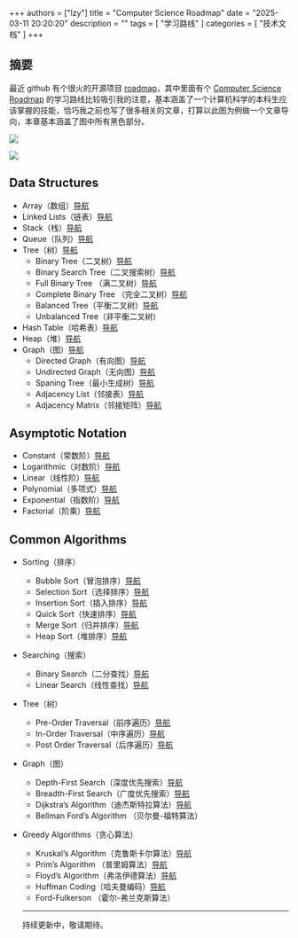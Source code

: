 +++
authors = ["lzy"]
title = "Computer Science Roadmap"
date = "2025-03-11 20:20:20"
description = ""
tags = [
    "学习路线"
]
categories = [
    "技术文档"
]
+++

## 摘要

最近 github 有个很火的开源项目 [roadmap](https://github.com/kamranahmedse/developer-roadmap)，其中里面有个 [Computer Science Roadmap](https://roadmap.sh/computer-science) 的学习路线比较吸引我的注意，基本涵盖了一个计算机科学的本科生应该掌握的技能，恰巧我之前也写了很多相关的文章，打算以此图为例做一个文章导向，本章基本涵盖了图中所有黑色部分。

![](../static/NCdFbhLkToKXK2xxZGUcZUIOno3.png)

![](../static/20250312113449.jpg)

## Data Structures

- Array（数组）[导航](https://lznauy.cn/posts/nkv5dwja0oosbrxuyx7cejgjnse/#%E6%95%B0%E7%BB%84)
- Linked Lists（链表）[导航](https://lznauy.cn/posts/jkoadwapuotrioxgqazcmftxn2g/)
- Stack（栈）[导航](https://lznauy.cn/posts/hshodlhxmoyl3hxf80acxloknyf/#%E6%A0%88%E7%9A%84%E5%AE%9A%E4%B9%89%E5%92%8C%E7%89%B9%E7%82%B9)
- Queue（队列）[导航](https://lznauy.cn/posts/hshodlhxmoyl3hxf80acxloknyf/#%E9%98%9F%E5%88%97%E7%9A%84%E5%AE%9A%E4%B9%89%E5%92%8C%E7%89%B9%E7%82%B9)
- Tree（树）[导航](https://lznauy.cn/posts/e9fzdzkfsogra4xff6acberun5c/#%E6%95%B0%E6%8D%AE%E7%BB%93%E6%9E%84%E4%B9%8B%E6%A0%91)
  - Binary Tree（二叉树）[导航](https://lznauy.cn/posts/e9fzdzkfsogra4xff6acberun5c/#%E4%BA%8C%E5%8F%89%E6%A0%91)
  - Binary Search Tree（二叉搜索树）[导航](https://lznauy.cn/posts/qtnbdqineorsxpx02uucpayvnxh/#%E4%BA%8C%E5%8F%89%E6%8E%92%E5%BA%8F%E6%A0%91)
  - Full Binary Tree （满二叉树）[导航](https://lznauy.cn/posts/e9fzdzkfsogra4xff6acberun5c/#%E6%BB%A1%E4%BA%8C%E5%8F%89%E6%A0%91)
  - Complete Binary Tree （完全二叉树）[导航](https://lznauy.cn/posts/e9fzdzkfsogra4xff6acberun5c/#%E5%AE%8C%E5%85%A8%E4%BA%8C%E5%8F%89%E6%A0%91)
  - Balanced Tree（平衡二叉树）[导航](https://lznauy.cn/posts/qtnbdqineorsxpx02uucpayvnxh/#%E5%B9%B3%E8%A1%A1%E4%BA%8C%E5%8F%89%E6%A0%91)
  - Unbalanced Tree（非平衡二叉树）
- Hash Table（哈希表）[导航](https://lznauy.cn/posts/rfybd7gssoktinxwskock7atn8c/#%E6%95%A3%E5%88%97%E8%A1%A8)
- Heap（堆）[导航](https://lznauy.cn/posts/pn4kd6n1eos5xyxutuaciqhfnjb/#%e5%a0%86%e6%8e%92%e5%ba%8f)
- Graph（图）[导航](https://lznauy.cn/posts/gafvd5ysioq746xujeocgxzln7b/#%E5%9B%BE%E7%9A%84%E5%AE%9A%E4%B9%89)
  - Directed Graph（有向图）[导航](https://lznauy.cn/posts/gafvd5ysioq746xujeocgxzln7b/#%e5%9b%be%e7%9a%84%e5%9f%ba%e6%9c%ac%e6%9c%af%e8%af%ad)
  - Undirected Graph（无向图）[导航](https://lznauy.cn/posts/gafvd5ysioq746xujeocgxzln7b/#%e5%9b%be%e7%9a%84%e5%9f%ba%e6%9c%ac%e6%9c%af%e8%af%ad)
  - Spaning Tree（最小生成树）[导航](https://lznauy.cn/posts/yewvdflgtouwdrxf7wscztngnjc/#%E5%B8%A6%E6%9D%83%E6%9C%80%E5%B0%8F%E7%94%9F%E6%88%90%E6%A0%91)
  - Adjacency List（邻接表）[导航](https://lznauy.cn/posts/gafvd5ysioq746xujeocgxzln7b/#%E9%82%BB%E6%8E%A5%E8%A1%A8)
  - Adjacency Matrix（邻接矩阵）[导航](https://lznauy.cn/posts/gafvd5ysioq746xujeocgxzln7b/#%E9%82%BB%E6%8E%A5%E7%9F%A9%E9%98%B5)

## Asymptotic Notation

- Constant（常数阶）[导航](https://lznauy.cn/posts/c0ncdnc7vojyuyxmvgdcnznxnpf/#%E5%B8%B8%E9%87%8F%E9%98%B6%E7%A4%BA%E4%BE%8B)
- Logarithmic（对数阶）[导航](https://lznauy.cn/posts/c0ncdnc7vojyuyxmvgdcnznxnpf/#%E5%B8%B8%E9%87%8F%E9%98%B6%E7%A4%BA%E4%BE%8B)
- Linear（线性阶）[导航](https://lznauy.cn/posts/c0ncdnc7vojyuyxmvgdcnznxnpf/#%E5%B8%B8%E9%87%8F%E9%98%B6%E7%A4%BA%E4%BE%8B)
- Polynomial（多项式）[导航](https://lznauy.cn/posts/c0ncdnc7vojyuyxmvgdcnznxnpf/#%E5%B8%B8%E9%87%8F%E9%98%B6%E7%A4%BA%E4%BE%8B)
- Exponential（指数阶）[导航](https://lznauy.cn/posts/c0ncdnc7vojyuyxmvgdcnznxnpf/#%E5%B8%B8%E9%87%8F%E9%98%B6%E7%A4%BA%E4%BE%8B)
- Factorial（阶乘）[导航](https://lznauy.cn/posts/c0ncdnc7vojyuyxmvgdcnznxnpf/#%E5%B8%B8%E9%87%8F%E9%98%B6%E7%A4%BA%E4%BE%8B)

## Common Algorithms

- Sorting（排序）
  - Bubble Sort（冒泡排序）[导航](https://lznauy.cn/posts/pn4kd6n1eos5xyxutuaciqhfnjb/#%e5%86%92%e6%b3%a1%e6%8e%92%e5%ba%8f)
  - Selection Sort（选择排序）[导航](https://lznauy.cn/posts/pn4kd6n1eos5xyxutuaciqhfnjb/#%e9%80%89%e6%8b%a9%e6%8e%92%e5%ba%8f)
  - Insertion Sort（插入排序）[导航](https://lznauy.cn/posts/pn4kd6n1eos5xyxutuaciqhfnjb/#%e6%8f%92%e5%85%a5%e6%8e%92%e5%ba%8f)
  - Quick Sort（快速排序）[导航](https://lznauy.cn/posts/pn4kd6n1eos5xyxutuaciqhfnjb/#%e5%bf%ab%e9%80%9f%e6%8e%92%e5%ba%8f)
  - Merge Sort（归并排序）[导航](https://lznauy.cn/posts/pn4kd6n1eos5xyxutuaciqhfnjb/#%e5%bd%92%e5%b9%b6%e6%8e%92%e5%ba%8f)
  - Heap Sort（堆排序）[导航](https://lznauy.cn/posts/pn4kd6n1eos5xyxutuaciqhfnjb/#%e5%a0%86%e6%8e%92%e5%ba%8f)
- Searching（搜索）
  - Binary Search（二分查找）[导航](https://lznauy.cn/posts/qtnbdqineorsxpx02uucpayvnxh/#%e6%8a%98%e5%8d%8a%e6%9f%a5%e6%89%be)
  - Linear Search（线性查找）[导航](https://lznauy.cn/posts/qtnbdqineorsxpx02uucpayvnxh/#%e9%a1%ba%e5%ba%8f%e6%9f%a5%e6%89%be)
- Tree（树）
  - Pre-Order Traversal（前序遍历）[导航](https://lznauy.cn/posts/e9fzdzkfsogra4xff6acberun5c/#%e4%ba%8c%e5%8f%89%e6%a0%91%e7%9a%84%e9%81%8d%e5%8e%86)
  - In-Order Traversal（中序遍历）[导航](https://lznauy.cn/posts/e9fzdzkfsogra4xff6acberun5c/#%e4%ba%8c%e5%8f%89%e6%a0%91%e7%9a%84%e9%81%8d%e5%8e%86)
  - Post Order Traversal（后序遍历）[导航](https://lznauy.cn/posts/e9fzdzkfsogra4xff6acberun5c/#%e4%ba%8c%e5%8f%89%e6%a0%91%e7%9a%84%e9%81%8d%e5%8e%86)
- Graph（图）
  - Depth-First Search（深度优先搜索）[导航](https://lznauy.cn/posts/lhqcd8fsiof6ckxbpvncx0vtnlg/#%e6%b7%b1%e5%ba%a6%e4%bc%98%e5%85%88%e9%81%8d%e5%8e%86)
  - Breadth-First Search（广度优先搜索）[导航](https://lznauy.cn/posts/lhqcd8fsiof6ckxbpvncx0vtnlg/#%e5%b9%bf%e5%ba%a6%e4%bc%98%e5%85%88%e9%81%8d%e5%8e%86)
  - Dijkstra’s Algorithm（迪杰斯特拉算法）[导航](https://lznauy.cn/posts/yewvdflgtouwdrxf7wscztngnjc/#%e8%bf%aa%e6%9d%b0%e6%96%af%e7%89%b9%e6%8b%89%e7%ae%97%e6%b3%95)
  - Bellman Ford’s Algorithm （贝尔曼-福特算法）
- Greedy Algorithms（贪心算法）
  - Kruskal’s Algorithm（克鲁斯卡尔算法）[导航](https://lznauy.cn/posts/yewvdflgtouwdrxf7wscztngnjc/#%e5%85%8b%e9%b2%81%e6%96%af%e5%8d%a1%e5%b0%94%e7%ae%97%e6%b3%95)
  - Prim’s Algorithm （普里姆算法）[导航](https://lznauy.cn/posts/yewvdflgtouwdrxf7wscztngnjc/#%e6%99%ae%e9%87%8c%e5%a7%86%e7%ae%97%e6%b3%95)
  - Floyd’s Algorithm（弗洛伊德算法）[导航](https://lznauy.cn/posts/yewvdflgtouwdrxf7wscztngnjc/#%e5%bc%97%e6%b4%9b%e4%bc%8a%e5%be%b7%e7%ae%97%e6%b3%95)
  - Huffman Coding（哈夫曼编码）[导航](https://lznauy.cn/posts/ik5gdbbkpos6lbxoqdecf6ocn1g/#%e5%93%88%e5%a4%ab%e6%9b%bc%e7%bc%96%e7%a0%81)
  - Ford-Fulkerson （霍尔-弗兰克斯算法）


  ---
  持续更新中，敬请期待。